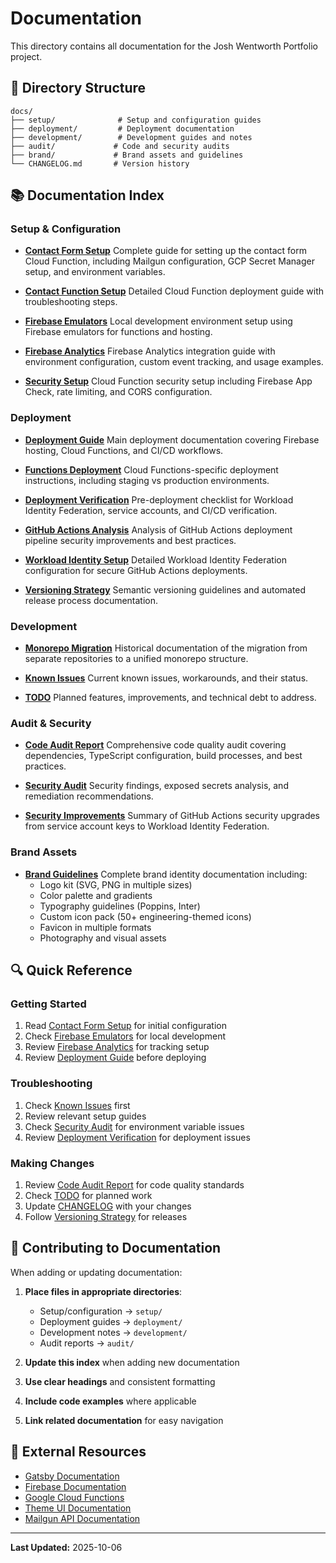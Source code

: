 # Documentation

This directory contains all documentation for the Josh Wentworth Portfolio project.

## 📂 Directory Structure

```
docs/
├── setup/              # Setup and configuration guides
├── deployment/         # Deployment documentation
├── development/        # Development guides and notes
├── audit/             # Code and security audits
├── brand/             # Brand assets and guidelines
└── CHANGELOG.md       # Version history
```

## 📚 Documentation Index

### Setup & Configuration

- **[Contact Form Setup](./setup/CONTACT_FORM_SETUP.md)**
  Complete guide for setting up the contact form Cloud Function, including Mailgun configuration, GCP Secret Manager setup, and environment variables.

- **[Contact Function Setup](./setup/CONTACT_FUNCTION_SETUP.md)**
  Detailed Cloud Function deployment guide with troubleshooting steps.

- **[Firebase Emulators](./setup/FIREBASE_EMULATORS.md)**
  Local development environment setup using Firebase emulators for functions and hosting.

- **[Firebase Analytics](./setup/firebase-analytics.md)**
  Firebase Analytics integration guide with environment configuration, custom event tracking, and usage examples.

- **[Security Setup](./setup/security-setup.md)**
  Cloud Function security setup including Firebase App Check, rate limiting, and CORS configuration.

### Deployment

- **[Deployment Guide](./deployment/DEPLOYMENT.md)**
  Main deployment documentation covering Firebase hosting, Cloud Functions, and CI/CD workflows.

- **[Functions Deployment](./deployment/functions-deployment.md)**
  Cloud Functions-specific deployment instructions, including staging vs production environments.

- **[Deployment Verification](./deployment/deployment-verification.md)**
  Pre-deployment checklist for Workload Identity Federation, service accounts, and CI/CD verification.

- **[GitHub Actions Analysis](./deployment/github-actions-analysis.md)**
  Analysis of GitHub Actions deployment pipeline security improvements and best practices.

- **[Workload Identity Setup](./deployment/workload-identity-setup.md)**
  Detailed Workload Identity Federation configuration for secure GitHub Actions deployments.

- **[Versioning Strategy](./deployment/VERSIONING.md)**
  Semantic versioning guidelines and automated release process documentation.

### Development

- **[Monorepo Migration](./development/MONOREPO_MIGRATION.md)**
  Historical documentation of the migration from separate repositories to a unified monorepo structure.

- **[Known Issues](./development/KNOWN_ISSUES.md)**
  Current known issues, workarounds, and their status.

- **[TODO](./development/TODO.md)**
  Planned features, improvements, and technical debt to address.

### Audit & Security

- **[Code Audit Report](./audit/code-audit.md)**
  Comprehensive code quality audit covering dependencies, TypeScript configuration, build processes, and best practices.

- **[Security Audit](./audit/SECURITY_AUDIT.md)**
  Security findings, exposed secrets analysis, and remediation recommendations.

- **[Security Improvements](./audit/security-improvements.md)**
  Summary of GitHub Actions security upgrades from service account keys to Workload Identity Federation.

### Brand Assets

- **[Brand Guidelines](./brand/README.md)**
  Complete brand identity documentation including:
  - Logo kit (SVG, PNG in multiple sizes)
  - Color palette and gradients
  - Typography guidelines (Poppins, Inter)
  - Custom icon pack (50+ engineering-themed icons)
  - Favicon in multiple formats
  - Photography and visual assets

## 🔍 Quick Reference

### Getting Started
1. Read [Contact Form Setup](./setup/CONTACT_FORM_SETUP.md) for initial configuration
2. Check [Firebase Emulators](./setup/FIREBASE_EMULATORS.md) for local development
3. Review [Firebase Analytics](./setup/firebase-analytics.md) for tracking setup
4. Review [Deployment Guide](./deployment/DEPLOYMENT.md) before deploying

### Troubleshooting
1. Check [Known Issues](./development/KNOWN_ISSUES.md) first
2. Review relevant setup guides
3. Check [Security Audit](./audit/SECURITY_AUDIT.md) for environment variable issues
4. Review [Deployment Verification](./deployment/deployment-verification.md) for deployment issues

### Making Changes
1. Review [Code Audit Report](./audit/code-audit.md) for code quality standards
2. Check [TODO](./development/TODO.md) for planned work
3. Update [CHANGELOG](./CHANGELOG.md) with your changes
4. Follow [Versioning Strategy](./deployment/VERSIONING.md) for releases

## 📝 Contributing to Documentation

When adding or updating documentation:

1. **Place files in appropriate directories**:
   - Setup/configuration → `setup/`
   - Deployment guides → `deployment/`
   - Development notes → `development/`
   - Audit reports → `audit/`

2. **Update this index** when adding new documentation

3. **Use clear headings** and consistent formatting

4. **Include code examples** where applicable

5. **Link related documentation** for easy navigation

## 🔗 External Resources

- [Gatsby Documentation](https://www.gatsbyjs.com/docs/)
- [Firebase Documentation](https://firebase.google.com/docs)
- [Google Cloud Functions](https://cloud.google.com/functions/docs)
- [Theme UI Documentation](https://theme-ui.com/)
- [Mailgun API Documentation](https://documentation.mailgun.com/)

---

**Last Updated:** 2025-10-06
